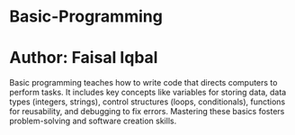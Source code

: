 # Basic-Programming
<h1>Author: Faisal Iqbal </h1>
Basic programming teaches how to write code that directs computers to perform tasks. It includes key concepts like variables for storing data, data types (integers, strings), control structures (loops, conditionals), functions for reusability, and debugging to fix errors. Mastering these basics fosters problem-solving and software creation skills. 
